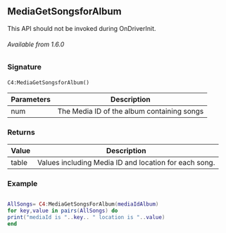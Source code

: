## MediaGetSongsforAlbum

This API should not be invoked during OnDriverInit.

###### Available from 1.6.0


### Signature

`C4:MediaGetSongsforAlbum()` 


| Parameters | Description |
| --- | --- |
| num | The Media ID of the album containing songs |


### Returns

| Value | Description |
| --- | --- |
| table | Values including Media ID and location for each song. |


### Example

```lua

AllSongs= C4:MediaGetSongsForAlbum(mediaIdAlbum)
for key,value in pairs(AllSongs) do
print("mediaId is "..key.. " location is "..value)
end
```
